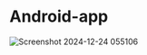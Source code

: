 # Android-app
![Screenshot 2024-12-24 055106](https://github.com/user-attachments/assets/a8dc473c-b516-45f3-8fa7-55a153768ebf)
